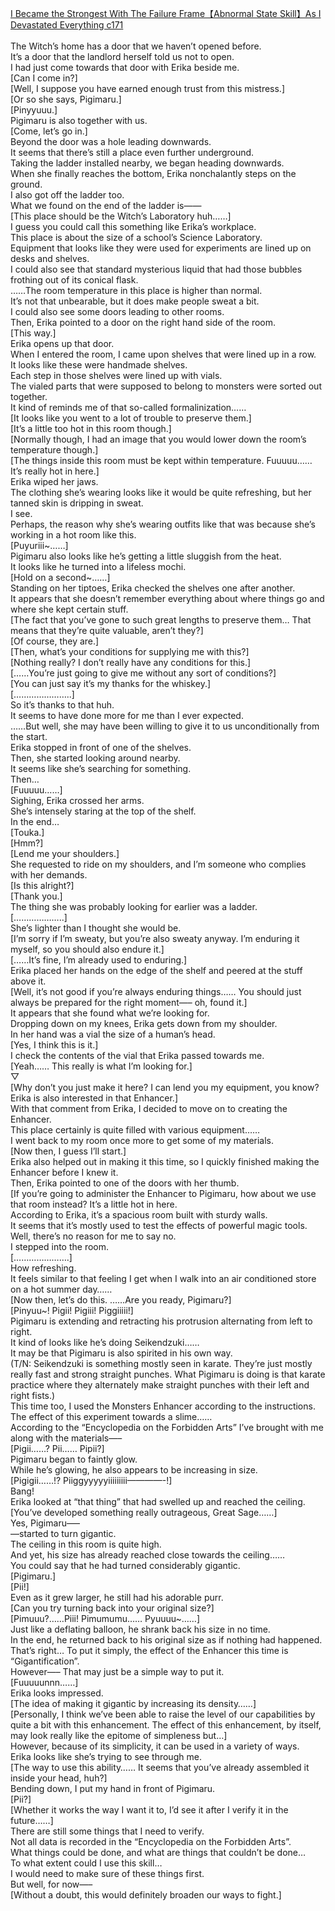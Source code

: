[I Became the Strongest With The Failure Frame【Abnormal State Skill】As I Devastated Everything c171](https://foxaholic.com/novel/i-became-the-strongest-with-the-failure-frame%e3%80%90abnormal-state-skill%e3%80%91as-i-devastated-everything/171/)
<br/><br/>
The Witch’s home has a door that we haven’t opened before.<br/>
It’s a door that the landlord herself told us not to open.<br/>
I had just come towards that door with Erika beside me.<br/>
[Can I come in?]<br/>
[Well, I suppose you have earned enough trust from this mistress.]<br/>
[Or so she says, Pigimaru.]<br/>
[Pinyyuuu.]<br/>
Pigimaru is also together with us.<br/>
[Come, let’s go in.]<br/>
Beyond the door was a hole leading downwards.<br/>
It seems that there’s still a place even further underground.<br/>
Taking the ladder installed nearby, we began heading downwards.<br/>
When she finally reaches the bottom, Erika nonchalantly steps on the ground.<br/>
I also got off the ladder too.<br/>
What we found on the end of the ladder is——<br/>
[This place should be the Witch’s Laboratory huh……]<br/>
I guess you could call this something like Erika’s workplace.<br/>
This place is about the size of a school’s Science Laboratory.<br/>
Equipment that looks like they were used for experiments are lined up on desks and shelves.<br/>
I could also see that standard mysterious liquid that had those bubbles frothing out of its conical flask.<br/>
……The room temperature in this place is higher than normal.<br/>
It’s not that unbearable, but it does make people sweat a bit.<br/>
I could also see some doors leading to other rooms.<br/>
Then, Erika pointed to a door on the right hand side of the room.<br/>
[This way.]<br/>
Erika opens up that door.<br/>
When I entered the room, I came upon shelves that were lined up in a row.<br/>
It looks like these were handmade shelves.<br/>
Each step in those shelves were lined up with vials.<br/>
The vialed parts that were supposed to belong to monsters were sorted out together.<br/>
It kind of reminds me of that so-called formalinization……<br/>
[It looks like you went to a lot of trouble to preserve them.]<br/>
[It’s a little too hot in this room though.]<br/>
[Normally though, I had an image that you would lower down the room’s temperature though.]<br/>
[The things inside this room must be kept within temperature. Fuuuuu…… It’s really hot in here.]<br/>
Erika wiped her jaws.<br/>
The clothing she’s wearing looks like it would be quite refreshing, but her tanned skin is dripping in sweat.<br/>
I see.<br/>
Perhaps, the reason why she’s wearing outfits like that was because she’s working in a hot room like this.<br/>
[Puyuriii~……]<br/>
Pigimaru also looks like he’s getting a little sluggish from the heat.<br/>
It looks like he turned into a lifeless mochi.<br/>
[Hold on a second~……]<br/>
Standing on her tiptoes, Erika checked the shelves one after another.<br/>
It appears that she doesn’t remember everything about where things go and where she kept certain stuff.<br/>
[The fact that you’ve gone to such great lengths to preserve them… That means that they’re quite valuable, aren’t they?]<br/>
[Of course, they are.]<br/>
[Then, what’s your conditions for supplying me with this?]<br/>
[Nothing really? I don’t really have any conditions for this.]<br/>
[……You’re just going to give me without any sort of conditions?]<br/>
[You can just say it’s my thanks for the whiskey.]<br/>
[…………………..]<br/>
So it’s thanks to that huh.<br/>
It seems to have done more for me than I ever expected.<br/>
……But well, she may have been willing to give it to us unconditionally from the start.<br/>
Erika stopped in front of one of the shelves.<br/>
Then, she started looking around nearby.<br/>
It seems like she’s searching for something.<br/>
Then…<br/>
[Fuuuuu……]<br/>
Sighing, Erika crossed her arms.<br/>
She’s intensely staring at the top of the shelf.<br/>
In the end…<br/>
[Touka.]<br/>
[Hmm?]<br/>
[Lend me your shoulders.]<br/>
She requested to ride on my shoulders, and I’m someone who complies with her demands.<br/>
[Is this alright?]<br/>
[Thank you.]<br/>
The thing she was probably looking for earlier was a ladder.<br/>
[………………..]<br/>
She’s lighter than I thought she would be.<br/>
[I’m sorry if I’m sweaty, but you’re also sweaty anyway. I’m enduring it myself, so you should also endure it.]<br/>
[……It’s fine, I’m already used to enduring.]<br/>
Erika placed her hands on the edge of the shelf and peered at the stuff above it.<br/>
[Well, it’s not good if you’re always enduring things…… You should just always be prepared for the right moment—– oh, found it.]<br/>
It appears that she found what we’re looking for.<br/>
Dropping down on my knees, Erika gets down from my shoulder.<br/>
In her hand was a vial the size of a human’s head.<br/>
[Yes, I think this is it.]<br/>
I check the contents of the vial that Erika passed towards me.<br/>
[Yeah…… This really is what I’m looking for.]<br/>
▽<br/>
[Why don’t you just make it here? I can lend you my equipment, you know? Erika is also interested in that Enhancer.]<br/>
With that comment from Erika, I decided to move on to creating the Enhancer.<br/>
This place certainly is quite filled with various equipment……<br/>
I went back to my room once more to get some of my materials.<br/>
[Now then, I guess I’ll start.]<br/>
Erika also helped out in making it this time, so I quickly finished making the Enhancer before I knew it.<br/>
Then, Erika pointed to one of the doors with her thumb.<br/>
[If you’re going to administer the Enhancer to Pigimaru, how about we use that room instead? It’s a little hot in here.<br/>
According to Erika, it’s a spacious room built with sturdy walls.<br/>
It seems that it’s mostly used to test the effects of powerful magic tools.<br/>
Well, there’s no reason for me to say no.<br/>
I stepped into the room.<br/>
[………………….]<br/>
How refreshing.<br/>
It feels similar to that feeling I get when I walk into an air conditioned store on a hot summer day……<br/>
[Now then, let’s do this. ……Are you ready, Pigimaru?]<br/>
[Pinyuu~! Pigii! Pigiii! Piggiiiii!]<br/>
Pigimaru is extending and retracting his protrusion alternating from left to right.<br/>
It kind of looks like he’s doing Seikendzuki……<br/>
It may be that Pigimaru is also spirited in his own way.<br/>
(T/N: Seikendzuki is something mostly seen in karate. They’re just mostly really fast and strong straight punches. What Pigimaru is doing is that karate practice where they alternately make straight punches with their left and right fists.)<br/>
This time too, I used the Monsters Enhancer according to the instructions.<br/>
The effect of this experiment towards a slime……<br/>
According to the “Encyclopedia on the Forbidden Arts” I’ve brought with me along with the materials—–<br/>
[Pigii……? Pii…… Pipii?]<br/>
Pigimaru began to faintly glow.<br/>
While he’s glowing, he also appears to be increasing in size.<br/>
[Pigigii……!? Piiggyyyyyiiiiiiiii————-!]<br/>
Bang!<br/>
Erika looked at “that thing” that had swelled up and reached the ceiling.<br/>
[You’ve developed something really outrageous, Great Sage……]<br/>
Yes, Pigimaru—–<br/>
—started to turn gigantic.<br/>
The ceiling in this room is quite high.<br/>
And yet, his size has already reached close towards the ceiling……<br/>
You could say that he had turned considerably gigantic.<br/>
[Pigimaru.]<br/>
[Pii!]<br/>
Even as it grew larger, he still had his adorable purr.<br/>
[Can you try turning back into your original size?]<br/>
[Pimuuu?……Piii! Pimumumu…… Pyuuuu~……]<br/>
Just like a deflating balloon, he shrank back his size in no time.<br/>
In the end, he returned back to his original size as if nothing had happened.<br/>
That’s right… To put it simply, the effect of the Enhancer this time is “Gigantification”.<br/>
However—– That may just be a simple way to put it.<br/>
[Fuuuuunnn……]<br/>
Erika looks impressed.<br/>
[The idea of making it gigantic by increasing its density……]<br/>
[Personally, I think we’ve been able to raise the level of our capabilities by quite a bit with this enhancement. The effect of this enhancement, by itself, may look really like the epitome of simpleness but…]<br/>
However, because of its simplicity, it can be used in a variety of ways.<br/>
Erika looks like she’s trying to see through me.<br/>
[The way to use this ability…… It seems that you’ve already assembled it inside your head, huh?]<br/>
Bending down, I put my hand in front of Pigimaru.<br/>
[Pii?]<br/>
[Whether it works the way I want it to, I’d see it after I verify it in the future……]<br/>
There are still some things that I need to verify.<br/>
Not all data is recorded in the “Encyclopedia on the Forbidden Arts”.<br/>
What things could be done, and what are things that couldn’t be done…<br/>
To what extent could I use this skill…<br/>
I would need to make sure of these things first.<br/>
But well, for now—–<br/>
[Without a doubt, this would definitely broaden our ways to fight.]<br/>
